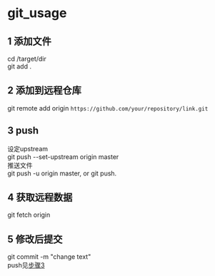 # git_usage

## 1 添加文件
cd /target/dir  
git add .  

## 2 添加到远程仓库
git remote add origin `https://github.com/your/repository/link.git`  

## 3 push 
设定upstream  
git push --set-upstream origin master  
推送文件  
git push -u origin master, or git push.  

## 4 获取远程数据
git fetch origin

## 5 修改后提交
git commit -m "change text"  
push见[步骤3](#3-push)
